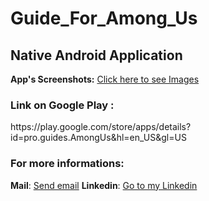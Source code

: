 <h1> Guide_For_Among_Us </h1>
<h2>Native Android Application </h2>

<b>App's Screenshots:</b>
<a href="https://ibb.co/album/DP2Qsy?sort=name_asc&page=1&params_hidden%5Blist%5D=images&params_hidden%5Bfrom%5D=album&params_hidden%5Balbumid%5D=DP2Qsy">Click here to see Images</a>

<h3>Link on Google Play :</h3>
  https://play.google.com/store/apps/details?id=pro.guides.AmongUs&hl=en_US&gl=US
  
<h3>For more informations:</h3>
    <b>Mail</b>: <a href="mailto:OukhouyaMoussaab@gmail.com">Send email</a>
    <b>Linkedin</b>: <a href="https://www.linkedin.com/in/oukhouyamoussaab/">Go to my Linkedin</a>

